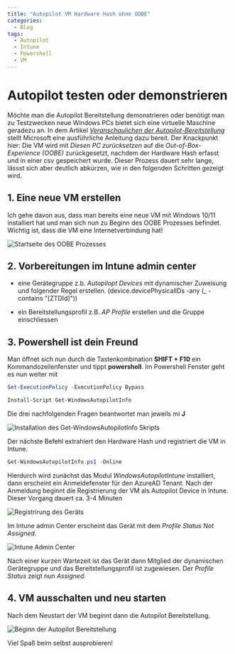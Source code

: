 ```yaml
---
title: "Autopilot VM Hardware Hash ohne OOBE"
categories:
  - Blog
tags:
  - Autopilot
  - Intune
  - Powershell
  - VM 
---
```


# Autopilot testen oder demonstrieren

Möchte man die Autopilot Bereitstellung demonstrieren oder benötigt man zu Testzwecken neue Windows PCs bietet sich eine virtuelle Maschine geradezu an. In dem Artikel [*Veranschaulichen der Autopilot-Bereitstellung*](https://learn.microsoft.com/de-de/windows/deployment/windows-autopilot/demonstrate-deployment-on-vm) stellt Microsoft eine ausführliche Anleitung dazu bereit. Der Knackpunkt hier: Die VM wird mit *Diesen PC zurücksetzen* auf die *Out-of-Box-Experience (OOBE)* zurückgesetzt, nachdem der Hardware Hash erfasst und in einer csv gespeichert wurde. Dieser Prozess dauert sehr lange, lässst sich aber deutlich abkürzen, wie in den folgenden Schritten gezeigt wird.

## 1. Eine neue VM erstellen

Ich gehe davon aus, dass man bereits eine neue VM mit Windows 10/11 installiert hat und man sich nun zu Beginn des OOBE Prozesses befindet. Wichtig ist, dass die VM eine Internetverbindung hat!

![Startseite des OOBE Prozesses]({{site.url}}{{site.baseurl}}/assets/images/Autopilot/Bild1.png)

## 2. Vorbereitungen im Intune admin center

- eine Gerätegruppe z.b. *Autopilopt Devices* mit dynamischer Zuweisung und folgender Regel erstellen. (device.devicePhysicalIDs -any (_ -contains "[ZTDId]"))

- ein Bereitstellungsprofil z.B. *AP Profile* erstellen und die Gruppe einschliessen

## 3. Powershell ist dein Freund

Man öffnet sich nun durch die Tastenkombination **SHIFT + F10** ein Kommandozeilenfenster und tippt **powershell**. Im Powershell Fenster geht es nun weiter mit

```powershell
Set-ExecutionPolicy -ExecutionPolicy Bypass

Install-Script Get-WindowsAutopilotInfo
```

Die drei nachfolgenden Fragen beantwortet man jeweils mi **J**

![Installation des Get-WindowsAutopilotInfo Skripts]({{site.url}}{{site.baseurl}}/assets/images/Autopilot/Bild2.png)

Der nächste Befehl extrahiert den Hardware Hash und registriert die VM in Intune.

```powershell
Get-WindowsAutopilotInfo.ps1 -Online
```

Hierdurch wird zunächst das Modul *WindowsAutopilotIntune* installiert, dann erscheint ein Anmeldefenster für den AzureAD Tenant. Nach der Anmeldung beginnt die Registrierung der VM als Autopilot Device in Intune. Dieser Vorgang dauert ca. 3-4 Minuten

![Registrirung des Geräts]({{site.url}}{{site.baseurl}}/assets/images/Autopilot/Bild4.png)

Im Intune admin Center erscheint das Gerät mit dem *Profile Status* *Not Assigned*.

![Intune Admin Center]({{site.url}}{{site.baseurl}}/assets/images/Autopilot/Bild3.png)

 Nach einer kurzen Wartezeit ist das Gerät dann Mitglied der dynamischen Gerätegruppe und das Bereitstellungsprofil ist zugewiesen.
Der *Profile Status* zeigt nun *Assigned*.

## 4. VM ausschalten und neu starten

Nach dem Neustart der VM beginnt dann die Autopilot Bereitstellung.

![Beginn der Autopilot Bereitstellung]({{site.url}}{{site.baseurl}}/assets/images/Autopilot/Bild5.png)

Viel Spaß beim selbst ausprobieren!
